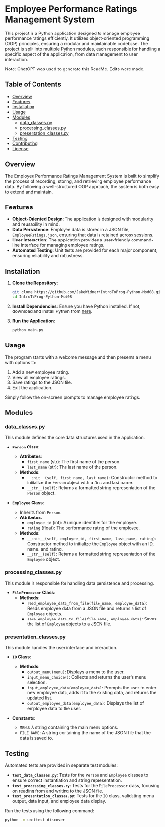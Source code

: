 # Employee Performance Ratings Management System

This project is a Python application designed to manage employee performance ratings efficiently. It utilizes object-oriented programming (OOP) principles, ensuring a modular and maintainable codebase. The project is split into multiple Python modules, each responsible for handling a specific aspect of the application, from data management to user interaction.

Note: ChatGPT was used to generate this ReadMe. Edits were made.

## Table of Contents

- [Overview](#overview)
- [Features](#features)
- [Installation](#installation)
- [Usage](#usage)
- [Modules](#modules)
  - [data_classes.py](#data_classespy)
  - [processing_classes.py](#processing_classespy)
  - [presentation_classes.py](#presentation_classespy)
- [Testing](#testing)
- [Contributing](#contributing)
- [License](#license)

## Overview

The Employee Performance Ratings Management System is built to simplify the process of recording, storing, and retrieving employee performance data. By following a well-structured OOP approach, the system is both easy to extend and maintain.

## Features

- **Object-Oriented Design**: The application is designed with modularity and reusability in mind.
- **Data Persistence**: Employee data is stored in a JSON file, `EmployeeRatings.json`, ensuring that data is retained across sessions.
- **User Interaction**: The application provides a user-friendly command-line interface for managing employee ratings.
- **Automated Testing**: Unit tests are provided for each major component, ensuring reliability and robustness.

## Installation

1. **Clone the Repository**:
   ```bash
   git clone https://github.com/JakeWidner/IntroToProg-Python-Mod08.git
   cd IntroToProg-Python-Mod08
2. **Install Dependencies**:
   Ensure you have Python installed. If not, download and install Python from [here](https://www.python.org/downloads/).

3. **Run the Application**:
   ```bash
   python main.py
   
## Usage

The program starts with a welcome message and then presents a menu with options to:
1. Add a new employee rating.
2. View all employee ratings.
3. Save ratings to the JSON file.
4. Exit the application.

Simply follow the on-screen prompts to manage employee ratings.

## Modules

### data_classes.py

This module defines the core data structures used in the application.

- **`Person` Class**:
  - **Attributes**:
    - `first_name` (str): The first name of the person.
    - `last_name` (str): The last name of the person.
  - **Methods**:
    - `__init__(self, first_name, last_name)`: Constructor method to initialize the `Person` object with a first and last name.
    - `__str__(self)`: Returns a formatted string representation of the `Person` object.

- **`Employee` Class**:
  - Inherits from `Person`.
  - **Attributes**:
    - `employee_id` (int): A unique identifier for the employee.
    - `rating` (float): The performance rating of the employee.
  - **Methods**:
    - `__init__(self, employee_id, first_name, last_name, rating)`: Constructor method to initialize the `Employee` object with an ID, name, and rating.
    - `__str__(self)`: Returns a formatted string representation of the `Employee` object.

### processing_classes.py

This module is responsible for handling data persistence and processing.

- **`FileProcessor` Class**:
  - **Methods**:
    - `read_employee_data_from_file(file_name, employee_data)`: Reads employee data from a JSON file and returns a list of `Employee` objects.
    - `save_employee_data_to_file(file_name, employee_data)`: Saves the list of `Employee` objects to a JSON file.

### presentation_classes.py

This module handles the user interface and interaction.

- **`IO` Class**:
  - **Methods**:
    - `output_menu(menu)`: Displays a menu to the user.
    - `input_menu_choice()`: Collects and returns the user's menu selection.
    - `input_employee_data(employee_data)`: Prompts the user to enter new employee data, adds it to the existing data, and returns the updated list.
    - `output_employee_data(employee_data)`: Displays the list of employee data to the user.

- **Constants**:
  - `MENU`: A string containing the main menu options.
  - `FILE_NAME`: A string containing the name of the JSON file that the data is saved to.

## Testing

Automated tests are provided in separate test modules:

- **`test_data_classes.py`**: Tests for the `Person` and `Employee` classes to ensure correct instantiation and string representation.
- **`test_processing_classes.py`**: Tests for the `FileProcessor` class, focusing on reading from and writing to the JSON file.
- **`test_presentation_classes.py`**: Tests for the `IO` class, validating menu output, data input, and employee data display.

Run the tests using the following command:
```bash
python -m unittest discover
